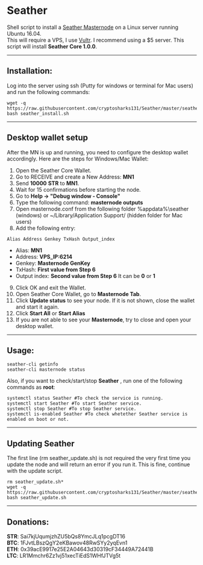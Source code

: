 # Seather
Shell script to install a [Seather Masternode](http://seather.online/) on a Linux server running Ubuntu 16.04.  
This will require a VPS, I use [Vultr](https://www.vultr.com/?ref=7310394).  I recommend using a $5 server.
This script will install **Seather Core 1.0.0**.
***

## Installation:
Log into the server using ssh (Putty for windows or terminal for Mac users) and run the following commands:
```
wget -q https://raw.githubusercontent.com/cryptosharks131/Seather/master/seather_install.sh
bash seather_install.sh
```
***

## Desktop wallet setup

After the MN is up and running, you need to configure the desktop wallet accordingly. Here are the steps for Windows/Mac Wallet:
1. Open the Seather Core Wallet.
2. Go to RECEIVE and create a New Address: **MN1**
3. Send **10000** **STR** to **MN1**.
4. Wait for 15 confirmations before starting the node.
5. Go to **Help -> "Debug window - Console"**
6. Type the following command: **masternode outputs**
7. Open masternode.conf from the following folder %appdata%\seather (windows) or ~/Library/Application Support/ (hidden folder for Mac users)
8. Add the following entry:
```
Alias Address Genkey TxHash Output_index
```
* Alias: **MN1**
* Address: **VPS_IP:6214**
* Genkey: **Masternode GenKey**
* TxHash: **First value from Step 6** 
* Output index:  **Second value from Step 6** It can be **0** or **1**
9. Click OK and exit the Wallet.
10. Open Seather Core Wallet, go to **Masternode Tab**.
11. Click **Update status** to see your node. If it is not shown, close the wallet and start it again.
10. Click **Start All** or **Start Alias**
11. If you are not able to see your **Masternode**, try to close and open your desktop wallet.
***

## Usage:
```
seather-cli getinfo
seather-cli masternode status
```
Also, if you want to check/start/stop **Seather** , run one of the following commands as **root**:
```
systemctl status Seather #To check the service is running.
systemctl start Seather #To start Seather service.
systemctl stop Seather #To stop Seather service.
systemctl is-enabled Seather #To check whetether Seather service is enabled on boot or not.
```
***

## Updating Seather
The first line (rm seather_update.sh) is not required the very first time you update the node and will return an error if you run it.  This is fine, continue with the update script.
```
rm seather_update.sh*
wget -q https://raw.githubusercontent.com/cryptosharks131/Seather/master/seather_update.sh
bash seather_update.sh
```
***

## Donations:  

**STR**: Sai7kjUqumjzhZU5bQs8YmcJLq1pcgDT16  
**BTC**: 1FJvtLBszQgY2eKBawov48RwSYy2yqEvn1  
**ETH**: 0x39acE9917e25E2A04643d30319cF34449A72441B  
**LTC**: LR1Mmchr6Zz1vj51xecTiEdS1WHfJTVg5t
